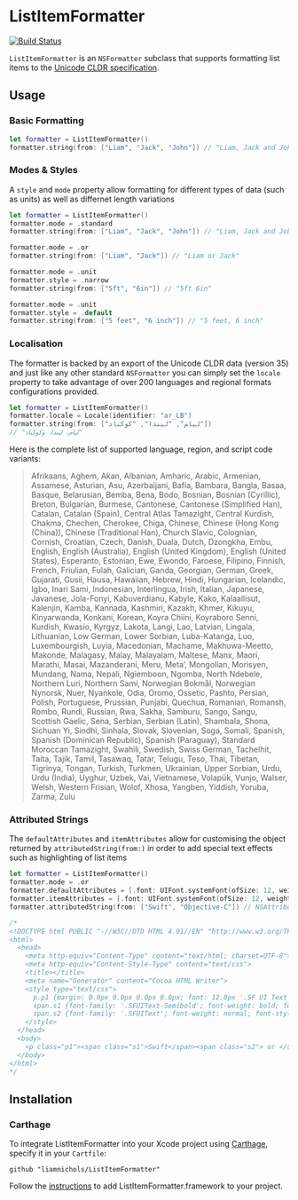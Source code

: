 #  ListItemFormatter

[![Build Status](https://travis-ci.org/liamnichols/ListItemFormatter.svg?branch=master)](https://travis-ci.org/liamnichols/ListItemFormatter)

`ListItemFormatter` is an `NSFormatter` subclass that supports formatting list items to the [Unicode CLDR specification](https://www.unicode.org/reports/tr35/tr35-53/tr35-general.html#ListPatterns).

## Usage

### Basic Formatting

```swift
let formatter = ListItemFormatter()
formatter.string(from: ["Liam", "Jack", "John"]) // "Liam, Jack and John"
```

### Modes & Styles

A `style` and `mode` property allow formatting for different types of data (such as units) as well as differnet length variations

```swift
let formatter = ListItemFormatter()
formatter.mode = .standard
formatter.string(from: ["Liam", "Jack", "John"]) // "Liam, Jack and John"

formatter.mode = .or
formatter.string(from: ["Liam", "Jack"]) // "Liam or Jack"

formatter.mode = .unit
formatter.style = .narrow
formatter.string(from: ["5ft", "6in"]) // "5ft 6in"

formatter.mode = .unit
formatter.style = .default
formatter.string(from: ["5 feet", "6 inch"]) // "5 feet, 6 inch"
```

### Localisation

The formatter is backed by an export of the Unicode CLDR data (version 35) and just like any other standard `NSFormatter` you can simply set the `locale` property to take advantage of over 200 languages and regional formats configurations provided.

```swift
let formatter = ListItemFormatter()
formatter.locale = Locale(identifier: "ar_LB")
formatter.string(from: ["ليام", "ليندا", "كوكباد"])
// "ليام، ليندا، وكوكباد"
```

Here is the complete list of supported language, region, and script code variants:

> Afrikaans, Aghem, Akan, Albanian, Amharic, Arabic, Armenian, Assamese, Asturian, Asu, Azerbaijani, Bafia, Bambara, Bangla, Basaa, Basque, Belarusian, Bemba, Bena, Bodo, Bosnian, Bosnian (Cyrillic), Breton, Bulgarian, Burmese, Cantonese, Cantonese (Simplified Han), Catalan, Catalan (Spain), Central Atlas Tamazight, Central Kurdish, Chakma, Chechen, Cherokee, Chiga, Chinese, Chinese (Hong Kong (China)), Chinese (Traditional Han), Church Slavic, Colognian, Cornish, Croatian, Czech, Danish, Duala, Dutch, Dzongkha, Embu, English, English (Australia), English (United Kingdom), English (United States), Esperanto, Estonian, Ewe, Ewondo, Faroese, Filipino, Finnish, French, Friulian, Fulah, Galician, Ganda, Georgian, German, Greek, Gujarati, Gusii, Hausa, Hawaiian, Hebrew, Hindi, Hungarian, Icelandic, Igbo, Inari Sami, Indonesian, Interlingua, Irish, Italian, Japanese, Javanese, Jola-Fonyi, Kabuverdianu, Kabyle, Kako, Kalaallisut, Kalenjin, Kamba, Kannada, Kashmiri, Kazakh, Khmer, Kikuyu, Kinyarwanda, Konkani, Korean, Koyra Chiini, Koyraboro Senni, Kurdish, Kwasio, Kyrgyz, Lakota, Langi, Lao, Latvian, Lingala, Lithuanian, Low German, Lower Sorbian, Luba-Katanga, Luo, Luxembourgish, Luyia, Macedonian, Machame, Makhuwa-Meetto, Makonde, Malagasy, Malay, Malayalam, Maltese, Manx, Maori, Marathi, Masai, Mazanderani, Meru, Metaʼ, Mongolian, Morisyen, Mundang, Nama, Nepali, Ngiemboon, Ngomba, North Ndebele, Northern Luri, Northern Sami, Norwegian Bokmål, Norwegian Nynorsk, Nuer, Nyankole, Odia, Oromo, Ossetic, Pashto, Persian, Polish, Portuguese, Prussian, Punjabi, Quechua, Romanian, Romansh, Rombo, Rundi, Russian, Rwa, Sakha, Samburu, Sango, Sangu, Scottish Gaelic, Sena, Serbian, Serbian (Latin), Shambala, Shona, Sichuan Yi, Sindhi, Sinhala, Slovak, Slovenian, Soga, Somali, Spanish, Spanish (Dominican Republic), Spanish (Paraguay), Standard Moroccan Tamazight, Swahili, Swedish, Swiss German, Tachelhit, Taita, Tajik, Tamil, Tasawaq, Tatar, Telugu, Teso, Thai, Tibetan, Tigrinya, Tongan, Turkish, Turkmen, Ukrainian, Upper Sorbian, Urdu, Urdu (India), Uyghur, Uzbek, Vai, Vietnamese, Volapük, Vunjo, Walser, Welsh, Western Frisian, Wolof, Xhosa, Yangben, Yiddish, Yoruba, Zarma, Zulu

### Attributed Strings

The `defaultAttributes` and `itemAttributes` allow for customising the object returned by `attributedString(from:)` in order to add special text effects such as highlighting of list items

```swift
let formatter = ListItemFormatter()
formatter.mode = .or
formatter.defaultAttributes = [.font: UIFont.systemFont(ofSize: 12, weight: .regular)]
formatter.itemAttributes = [.font: UIFont.systemFont(ofSize: 12, weight: .semibold)]
formatter.attributedString(from: ["Swift", "Objective-C"]) // NSAttributedString

/*
<!DOCTYPE html PUBLIC "-//W3C//DTD HTML 4.01//EN" "http://www.w3.org/TR/html4/strict.dtd">
<html>
  <head>
    <meta http-equiv="Content-Type" content="text/html; charset=UTF-8">
    <meta http-equiv="Content-Style-Type" content="text/css">
    <title></title>
    <meta name="Generator" content="Cocoa HTML Writer">
    <style type="text/css">
      p.p1 {margin: 0.0px 0.0px 0.0px 0.0px; font: 12.0px '.SF UI Text'}
      span.s1 {font-family: '.SFUIText-Semibold'; font-weight: bold; font-style: normal; font-size: 12.00pt}
      span.s2 {font-family: '.SFUIText'; font-weight: normal; font-style: normal; font-size: 12.00pt}
    </style>
  </head>
  <body>
    <p class="p1"><span class="s1">Swift</span><span class="s2"> or </span><span class="s1">Objective-C</span></p>
  </body>
</html>
*/
```

## Installation

### Carthage

To integrate ListItemFormatter into your Xcode project using [Carthage](https://github.com/Carthage/Carthage), specify it in your `Cartfile`:

```
github "liamnichols/ListItemFormatter"
```

Follow the [instructions](https://github.com/Carthage/Carthage#quick-start) to add ListItemFormatter.framework to your project.
